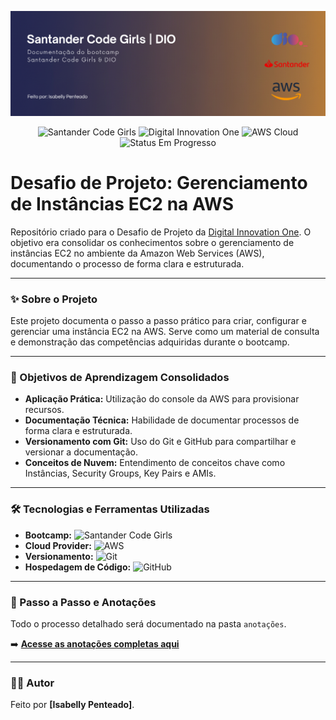 ![Banner do Projeto](./assets/banner.png)

<p align="center">
  <img src="https://img.shields.io/badge/Bootcamp-Santander%20Code%20Girls-red?style=for-the-badge" alt="Santander Code Girls">
  <img src="https://img.shields.io/badge/DIO-Digital%20Innovation%20One-turquoise?style=for-the-badge" alt="Digital Innovation One">
  <img src="https://img.shields.io/badge/Cloud-AWS-FF9900?style=for-the-badge&logo=amazon-aws&logoColor=white" alt="AWS Cloud">
  <img src="https://img.shields.io/badge/Status-Em%20Progresso-blue?style=for-the-badge" alt="Status Em Progresso">
</p>

# Desafio de Projeto: Gerenciamento de Instâncias EC2 na AWS

Repositório criado para o Desafio de Projeto da [Digital Innovation One](https://www.dio.me/). O objetivo era consolidar os conhecimentos sobre o gerenciamento de instâncias EC2 no ambiente da Amazon Web Services (AWS), documentando o processo de forma clara e estruturada.

---

### ✨ Sobre o Projeto

Este projeto documenta o passo a passo prático para criar, configurar e gerenciar uma instância EC2 na AWS. Serve como um material de consulta e demonstração das competências adquiridas durante o bootcamp.

---

### 🎯 Objetivos de Aprendizagem Consolidados

- **Aplicação Prática:** Utilização do console da AWS para provisionar recursos.
- **Documentação Técnica:** Habilidade de documentar processos de forma clara e estruturada.
- **Versionamento com Git:** Uso do Git e GitHub para compartilhar e versionar a documentação.
- **Conceitos de Nuvem:** Entendimento de conceitos chave como Instâncias, Security Groups, Key Pairs e AMIs.

---

### 🛠️ Tecnologias e Ferramentas Utilizadas

- **Bootcamp:** <img src="https://img.shields.io/badge/Santander%20Code%20Girls-red?style=for-the-badge" alt="Santander Code Girls">
- **Cloud Provider:** <img src="https://img.shields.io/badge/AWS-%23FF9900.svg?style=for-the-badge&logo=amazon-aws&logoColor=white" alt="AWS">
- **Versionamento:** <img src="https://img.shields.io/badge/GIT-%23F05033.svg?style=for-the-badge&logo=git&logoColor=white" alt="Git">
- **Hospedagem de Código:** <img src="https://img.shields.io/badge/GitHub-%23121011.svg?style=for-the-badge&logo=github&logoColor=white" alt="GitHub">

---

### 📖 Passo a Passo e Anotações

Todo o processo detalhado será documentado na pasta `anotações`.

➡️ **[Acesse as anotações completas aqui](./anotacoes/passo-a-passo.md)**

---

### 👨‍💻 Autor

Feito por **[Isabelly Penteado]**.
